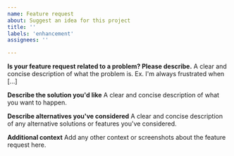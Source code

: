 ```yaml
---
name: Feature request
about: Suggest an idea for this project
title: ''
labels: 'enhancement'
assignees: ''

---
```


<!--
  - Use English language !
  - If you have a question or need assistance, use https://stackoverflow.com/questions/ask?tags=vue3-sfc-loader instead.
-->


**Is your feature request related to a problem? Please describe.**
A clear and concise description of what the problem is. Ex. I'm always frustrated when [...]

**Describe the solution you'd like**
A clear and concise description of what you want to happen.

**Describe alternatives you've considered**
A clear and concise description of any alternative solutions or features you've considered.

**Additional context**
Add any other context or screenshots about the feature request here.
